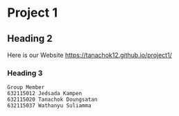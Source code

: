 Project 1 <a name="TOP"></a>
====================
## Heading 2 ##
   Here is our Website
    https://tanachok12.github.io/project1/

 ### Heading 3 ### 
    Group Member
    632115012 Jedsada Kampen 
    632115020 Tanachok Doungsatan
    632115037 Wathanyu Suliamma
